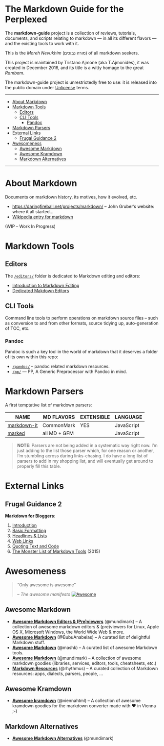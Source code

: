 The Markdown Guide for the Perplexed
====================================

The **markdown-guide** project is a collection of reviews, tutorials, documents, and scripts relating to markdown — in all its different flavors — and the existing tools to work with it.

This is the *Moreh Nevukhim* (מורה נבוכים) of all markdown seekers.

This project is maintained by Tristano Ajmone (aka T.Ajmonides), it was created in December 2016, and its title is a witty homage to the great *Rambam*.

The markdown-guide project is unrestrictedly free to use: it is released into the public domain under [Unlicense](./LICENSE) terms.

------------------------------------------------------------------------

<!-- #toc -->
-   [About Markdown](#about-markdown)
-   [Markdown Tools](#markdown-tools)
    -   [Editors](#editors)
    -   [CLI Tools](#cli-tools)
        -   [Pandoc](#pandoc)
-   [Markdown Parsers](#markdown-parsers)
-   [External Links](#external-links)
    -   [Frugal Guidance 2](#frugal-guidance-2)
-   [Awesomeness](#awesomeness)
    -   [Awesome Markdown](#awesome-markdown)
    -   [Awesome Kramdown](#awesome-kramdown)
    -   [Markdown Alternatives](#markdown-alternatives)

<!-- /toc -->

------------------------------------------------------------------------

About Markdown
==============

Documents on markdown history, its motives, how it evolved, etc.

-   <https://daringfireball.net/projects/markdown/> – John Gruber’s website: where it all started…
-   [Wikipedia entry for markdown](https://en.wikipedia.org/wiki/Markdown)

(WIP – Work In Progress)

Markdown Tools
==============

Editors
-------

The [`/editors/`](./editors/) folder is dedicated to Markdown editing and editors:

-   [Introduction to Markdown Editing](./editors/README.md)
-   [Dedicated Makdown Editors](./editors/DEDICATED_EDITORS.md)

CLI Tools
---------

Command line tools to perform operations on markdown source files – such as conversion to and from other formats, source tidying up, auto-generation of TOC, etc.

### Pandoc

Pandoc is such a key tool in the world of markdown that it deserves a folder of its own within this repo:

-   [`/pandoc/`](./pandoc/) – pandoc related markdown resources.
-   [`/pp/`](./pp/) — PP, A Generic Preprocessor with Pandoc in mind.

Markdown Parsers
================

A first temptative list of markdown parsers:

| NAME                                                      | MD FLAVORS   | EXTENSIBLE | LANGUAGE   |
|-----------------------------------------------------------|--------------|------------|------------|
| [markdown-it](https://github.com/markdown-it/markdown-it) | CommonMark   | YES        | JavaScript |
| [marked](https://github.com/chjj/marked)                  | all MD + GFM |            | JavaScript |

> **NOTE**: Parsers are not being added in a systematic way right now. I’m just adding to the list those parser which, for one reason or another, I’m stumbling across during links-chasing. I do have a long list of parsers to add in my shopping list, and will eventually get around to properly fill this table.

External Links
==============

Frugal Guidance 2
-----------------

**Markdown for Bloggers**:

1.  [Introduction](http://andybrandt531.com/2015/03/markdown-for-bloggers-part-1/)
2.  [Basic Formatting](http://andybrandt531.com/2015/03/markdown-for-bloggers-part-2-basic-formatting/)
3.  [Headlines & Lists](http://andybrandt531.com/2015/03/markdown-for-bloggers-part-3-headlines-lists/)
4.  [Web Links](http://andybrandt531.com/2015/03/markdown-for-bloggers-part-4-web-links/)
5.  [Quoting Text and Code](http://andybrandt531.com/2015/03/markdown-for-bloggers-part-5-quoting-textcode/)
6.  [The Monster List of Markdown Tools](http://andybrandt531.com/2015/03/markdown-for-bloggers-part-6-monster-list-of-markdown-tools/) (2015)

Awesomeness
===========

> “Only awesome is awesome”
>
> – *The awesome manifesto* [![Awesome](https://cdn.rawgit.com/sindresorhus/awesome/d7305f38d29fed78fa85652e3a63e154dd8e8829/media/badge.svg)](https://github.com/sindresorhus/awesome/blob/master/awesome.md)

Awesome Markdown
----------------

-   [**Awesome Markdown Editors & (Pre)viewers**](https://github.com/mundimark/awesome-markdown-editors) (@mundimark) – A collection of awesome markdown editors & (pre)viewers for Linux, Apple OS X, Microsoft Windows, the World Wide Web & more.
-   [**Awesome Markdown**](https://github.com/BubuAnabelas/awesome-markdown) (@BubuAnabelas) – A curated list of delightful Markdown stuff.
-   [**Awesome Markdown**](https://github.com/mashk/awesome-markdown) (@mashk) – A curated list of awesome Markdown tools.
-   [**Awesome Markdown**](https://github.com/mundimark/awesome-markdown) (@mundimark) – A collection of awesome markdown goodies (libraries, services, editors, tools, cheatsheets, etc.)
-   [**Markdown Resources**](https://github.com/rhythmus/markdown-resources) (@rhythmus) – A curated collection of Markdown resources: apps, dialects, parsers, people, …

Awesome Kramdown
----------------

-   [**Awesome kramdown**](https://github.com/viennahtml/awesome-kramdown) (@viennahtml) – A collection of awesome kramdown goodies for the markdown converter made with ♥ in Vienna ;-)

Markdown Alternatives
---------------------

-   [**Awesome Markdown Alternatives**](https://github.com/mundimark/awesome-markdown-alternatives) (@mundimark)

